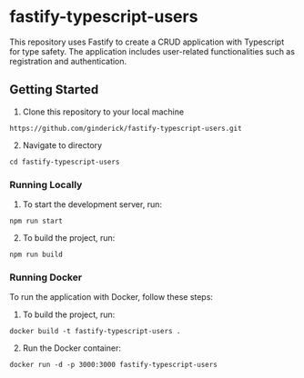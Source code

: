 # fastify-typescript-users

This repository uses Fastify to create a CRUD application with Typescript for type safety.
The application includes user-related functionalities such as registration and authentication.

## Getting Started

1. Clone this repository to your local machine

```
https://github.com/ginderick/fastify-typescript-users.git
```

2. Navigate to directory

```
cd fastify-typescript-users
```

### Running Locally

1. To start the development server, run:

```
npm run start
```

2. To build the project, run:

```
npm run build
```

### Running Docker

To run the application with Docker, follow these steps:

1. To build the project, run:

```
docker build -t fastify-typescript-users .
```

2. Run the Docker container:

```
docker run -d -p 3000:3000 fastify-typescript-users
```

